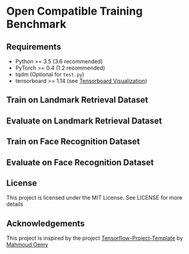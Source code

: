 # Open Compatible Training Benchmark


## Requirements

* Python >= 3.5 (3.6 recommended)
* PyTorch >= 0.4 (1.2 recommended)
* tqdm (Optional for `test.py`)
* tensorboard >= 1.14 (see [Tensorboard Visualization](#tensorboard-visualization))

## Train on Landmark Retrieval Dataset

## Evaluate on Landmark Retrieval Dataset

## Train on Face Recognition Dataset

## Evaluate on Face Recognition Dataset

## License

This project is licensed under the MIT License. See LICENSE for more details

## Acknowledgements

This project is inspired by the
project [Tensorflow-Project-Template](https://github.com/MrGemy95/Tensorflow-Project-Template)
by [Mahmoud Gemy](https://github.com/MrGemy95)
